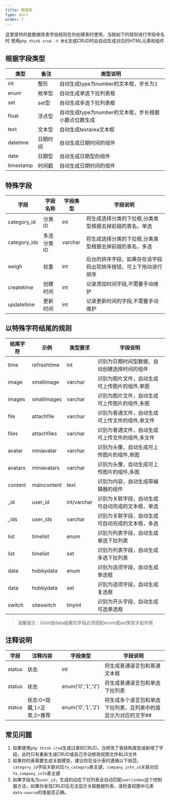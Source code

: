 ```yaml
---
title: 数据库
type: docs
order: 7
---
```


这里提供的是数据库表字段规则在你创建表时使用，当按如下的规则进行字段命名时
使用`php think crud -t 表名`生成CRUD时会自动生成对应的HTML元素和组件 

## 根据字段类型 

| 类型        | 备注   | 类型说明                            |
| --------- | ---- | ------------------------------- |
| int       | 整形   | 自动生成type为number的文本框，步长为1        |
| enum      | 枚举型  | 自动生成单选下拉列表框                     |
| set       | set型 | 自动生成多选下拉列表框                     |
| float     | 浮点型  | 自动生成type为number的文本框，步长根据小数点位数生成 |
| text      | 文本型  | 自动生成textarea文本框                 |
| datetime  | 日期时间 | 自动生成日期时间的组件                     |
| date      | 日期型  | 自动生成日期型的组件                      |
| timestamp | 时间戳  | 自动生成日期时间的组件                     |

## 特殊字段 

| 字段           | 字段名称   | 字段类型    | 字段说明                             |
| ------------ | ------ | ------- | -------------------------------- |
| category_id  | 分类ID   | int     | 将生成选择分类的下拉框,分类类型根据去掉前缀的表名，单选     |
| category_ids | 多选分类ID | varchar | 将生成选择分类的下拉框,分类类型根据去掉前缀的表名，多选     |
| weigh        | 权重     | int     | 后台的排序字段，如果存在该字段将出现排序按钮，可上下拖动进行排序 |
| createtime   | 创建时间   | int     | 记录添加时间字段,不需要手动维护                 |
| updatetime   | 更新时间   | int     | 记录更新时间的字段,不需要手动维护                |


## 以特殊字符结尾的规则 

| 结尾字符    | 示例          | 类型要求        | 字段说明                     |
| ------- | ----------- | ----------- | ------------------------ |
| time    | refreshtime | int         | 识别为日期时间型数据，自动创建选择时间的组件   |
| image   | smallimage  | varchar     | 识别为图片文件，自动生成可上传图片的组件,单图  |
| images  | smallimages | varchar     | 识别为图片文件，自动生成可上传图片的组件,多图  |
| file    | attachfile  | varchar     | 识别为普通文件，自动生成可上传文件的组件,单文件 |
| files   | attachfiles | varchar     | 识别为普通文件，自动生成可上传文件的组件,多文件 |
| avatar  | miniavatar  | varchar     | 识别为头像，自动生成可上传图片的组件,单图    |
| avatars | miniavatars | varchar     | 识别为头像，自动生成可上传图片的组件,多图    |
| content | maincontent | text        | 识别为内容，自动生成带编辑器的组件        |
| _id     | user_id     | int/varchar | 识别为关联字段，自动生成可自动完成的文本框，单选 |
| _ids    | user_ids    | varchar     | 识别为关联字段，自动生成可自动完成的文本框，多选 |
| list    | timelist    | enum        | 识别为列表字段，自动生成单选下拉列表       |
| list    | timelist    | set         | 识别为列表字段，自动生成多选下拉列表       |
| data    | hobbydata   | enum        | 识别为选项字段，自动生成单选框          |
| data    | hobbydata   | set         | 识别为选项字段，自动生成复选框          |
| switch  | siteswitch  | tinyint     | 识别为开头字段，自动生成可选单选框        |

>  温馨提示：以list或data结尾的字段必须搭配enum或set类型才起作用 

## 注释说明

| 字段   | 注释内容                  | 字段类型          | 字段说明                                                     |
| ------ | ------------------------- | ----------------- | ------------------------------------------------------------ |
| status | 状态                      | int               | 将生成普通语言包和普通文本框                                 |
| status | 状态                      | enum(‘0’,’1’,’2’) | 将生成普通语言包和单选下拉列表                               |
| status | 状态:0=隐藏,1=正常,2=推荐 | enum(‘0’,’1’,’2’) | 将生成多个语言包和单选下拉列表，且列表中的值显示为对应的文字## |

## 常见问题

1. 如果使用`php think crud`生成过表的CRUD，当修改了表结构类型或新增了字段，此时只有重新生成CRUD或自己手动修改视图文件和JS文件
2. 如果你的表需要生成关联模型，建议你在设计表时遵循以下规范，`category_id`字段关联对应`fa_category`表主键，`company_info_id`关联对应`fa_company_info`表主键
3. 如果字段名为`user_id`，生成的动态下拉列表会自动匹配`user/index`这个控制器方法，如果你发现CRUD后无法显示关联数据列表，请检查视图中元素`data-source`的值是否正确。

